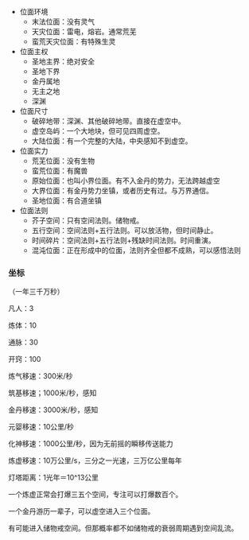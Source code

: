 - 位面环境
    - 末法位面：没有灵气
    - 天灾位面：雷电，熔岩。通常荒芜
    - 蛮荒天灾位面：有特殊生灵
- 位面主权
    - 圣地主界：绝对安全
    - 圣地下界
    - 金丹属地
    - 无主之地
    - 深渊
- 位面尺寸
    - 破碎地带：深渊、其他破碎地带。直接在虚空中。
    - 虚空岛屿：一个大地块，但可见四周虚空。
    - 大陆位面：有一个完整的大陆，中央感知不到虚空。
- 位面实力
    - 荒芜位面：没有生物
    - 蛮荒位面：有魔兽
    - 原始位面：也叫小界位面。有不入金丹的势力，无法跨越虚空
    - 大界位面：有金丹势力坐镇，或者历史有过。与万界通信。
    - 圣地位面：有合道坐镇
- 位面法则
    - 芥子空间：只有空间法则。储物戒。
    - 五行空间：空间法则+五行法则。可以放活物，但时间静止。
    - 时间碎片：空间法则+五行法则+残缺时间法则。时间重演。
    - 混沌位面：正在形成中的位面，法则齐全但都不成熟，可以感悟法则

### 坐标

（一年三千万秒）

凡人：3

炼体：10

通脉：30

开窍：100

炼气移速：300米/秒

筑基移速；1000米/秒，感知

金丹移速：3000米/秒，感知

元婴移速：10公里/秒

化神移速：1000公里/秒，因为无前摇的瞬移传送能力

炼虚移速：10万公里/s，三分之一光速，三万亿公里每年

灯塔距离：1光年＝10^13公里

一个炼虚正常会打爆三五个空间，专注可以打爆数百个。

一个金丹游历一辈子，可以虚空进入三个位面。

有可能进入储物戒空间。但那概率都不如储物戒的衰弱周期遇到空间乱流。